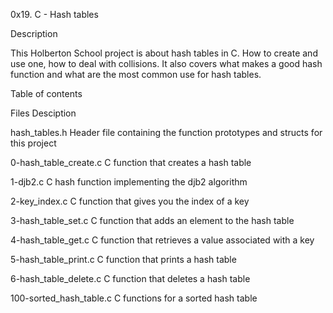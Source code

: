 0x19. C - Hash tables

Description

This Holberton School project is about hash tables in C. How to create and use one, how to deal with collisions. It also covers what makes a good hash function and what are the most common use for hash tables.



Table of contents

Files	Desciption

hash_tables.h	Header file containing the function prototypes and structs for this project

0-hash_table_create.c	C function that creates a hash table

1-djb2.c	C hash function implementing the djb2 algorithm

2-key_index.c	C function that gives you the index of a key

3-hash_table_set.c	C function that adds an element to the hash table

4-hash_table_get.c	C function that retrieves a value associated with a key

5-hash_table_print.c	C function that prints a hash table

6-hash_table_delete.c	C function that deletes a hash table

100-sorted_hash_table.c	C functions for a sorted hash table
